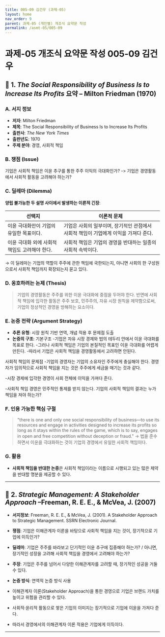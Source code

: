 ```yaml
---
title: 005-09 김건우 (과제-05)
layout: home
nav_order: 9
parent: 과제-05 (개인별) 개조식 요약문 작성
permalink: /asmt-05/005-09
---
```


# 과제-05 개조식 요약문 작성 005-09 김건우 

## 📘 1. *The Social Responsibility of Business Is to Increase Its Profits* 요약 – Milton Friedman (1970)

### A. 서지 정보  
- **저자**: Milton Friedman  
- **제목**: The Social Responsibility of Business Is to Increase Its Profits  
- **출판사**: *The New York Times*  
- **출판년도**: 1970  
- **주제 분야**: 경영, 사회적 책임


### B. 쟁점 (Issue)  
기업은 사회적 책임은 이윤 추구를 통한 주주 이익의 극대화인가?
-> 기업은 경영활동에서 사회적 활동을 고려해야 하는가? 


### C. 딜레마 (Dilemma)  
**양립 불가능한 두 설명 사이에서 발생하는 이론적 긴장**:

| 선택지 | 이론적 문제 |
|--------|-------------|
| 이윤 극대화만이 기업의 유일한 목표이다. | 기업은 사회의 일부이며, 장기적인 관점에서 사회적 책임이 기업에게 이익을 가져다 준다. |
| 이윤 극대화 외에 사회적 책임도 고려해야 한다. | 사회적 책임은 기업의 경영을 반대하는 일종의 사회적 속박이다. |

→ 이 딜레마는 기업의 역할이 주주에 관한 책임에 국한되는지, 아니면 사회의 한 구성원으로서 사회적 책임까지 확장되는지 묻고 있다. 


### D. 옹호하려는 논제 (Thesis)  
>기업의 경영활동은 주주를 위한 이윤 극대화에 중점을 두어야 한다. 반면에 사회적 책임에 입각한 활동은  주주 보호, 민주주의, 자유 시장 원칙을 제약함으로써, 기업의 정상적인 경영을 방해하는 요소이다.

### E. 논증 전략 (Argument Strategy)  
- **추론 유형**: 시장 원칙 기반 연역, 개념 적용 후 문제점 도출
- **논증의 구조**:
 기본구조
-기업은 자유 시장 경제와 법의 테두리 안에서 이윤 극대화를 목표로 한다.
-그러나 사회적 책임은 기업의 본질적인 목표인 이윤 극대화를 어렵게 만든다.
-따라서 기업은 사회적 책임을 경영활동에서 고려하면 안된다.


 사회적 책임의 문제점
-기업의 경영자는 기업의 소유자인 주주에게 충실해야 한다. 경영자가 임의적으로 사회적 책임을 지는 것은 주주에게 세금을 매기는 것과 같다.

-시장 경제에 입각한 경영이 사회 전체에 이익을 가져다 준다. 

-사회적 책임 경영은 민주적인 통제를 받지 않는다. 기업의 사회적 책임의 결과는 누가 책임을 져야 하는가?



### F. 인용 가능한 핵심 구절
> "there is one and only one social responsibility of business—to use its resources and engage in activities designed to increase its profits so long as it stays within the rules of the game, which is to say, engages in open and free competition without deception or fraud."
-> 법을 준수하면서 이윤을 극대화하는 것이 기업의 경영에서 유일한 사회적 책임이다.

### G. 활용
- **사회적 책임을 반대한 논증**은 사회적 책임이라는 이름으로 시행되고 있는 많은 제약을 반대할 명분을 제공할 수 있다.

---

## 📘 2. *Strategic Management: A Stakeholder Approach* –Freeman, R. E. E., & McVea, J. (2007)


- **서지정보**: Freeman, R. E. E., & McVea, J. (2001). A Stakeholder Approach to Strategic Management. SSRN Electronic Journal. 

- **쟁점**: 기업은 이해관계자 이론을 바탕으로 사회적 책임을 지는 것이, 장기적으로 기업에 이득인가?
- **딜레마**: 기업은 주주를 바라보고 단기적인 이윤 추구에 집중해야 하는가? / 아니면, 장기적인 성장을 고려해 사회적 책임을 경영에서 고려해야 하는가? 
- **주장**: 기업은 주주를 넘어서 다양한 이해관계자를 고려할 때, 장기적인 성공을 거둘 수 있다.  
- **논증 방식**: 연역적 논증 방식 사용
- 이해관계자 이론(Stakeholder Approach)을 통한 경영으로 기업은 브랜드 가치를 높이고 위험을 관리할 수 있다.
- 사회적·윤리적 활동으로 쌓은 기업의 이미지는 장기적으로 기업에 이윤을 가져다 준다.
- 따라서 경영에서의 이해관계자 이론 적용은 기업에게 이득이다.

---


